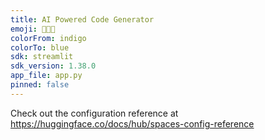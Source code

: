 ```yaml
---
title: AI Powered Code Generator
emoji: 👨🏻‍💻
colorFrom: indigo
colorTo: blue
sdk: streamlit
sdk_version: 1.38.0
app_file: app.py
pinned: false
---
```


Check out the configuration reference at https://huggingface.co/docs/hub/spaces-config-reference
